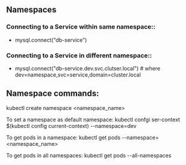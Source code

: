 ## Namespaces

### Connecting to a Service within same namespace::
* mysql.connect("db-service")

### Connecting to a Service in different namespace::
* mysql.connect("db-service.dev.svc.clutser.local") # where dev=namespace,svc=service,domain=cluster.local

## Namespace commands:
kubectl create namespace <namespace_name>

To set a namespace as default namespace:
kubectl confgi ser-context $(kubectl config current-context) --namespace=dev

To get pods in a namespace:
kubectl get pods --namespace=<namespace_name>

To get pods in all namespaces:
kubectl get pods --all-namespaces
